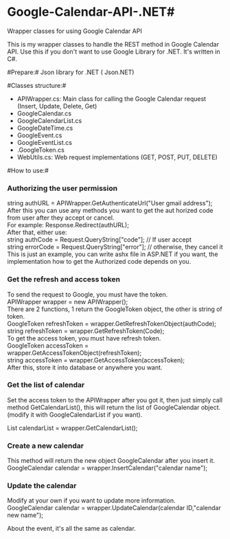 # Google-Calendar-API-.NET#
Wrapper classes for using Google Calendar API

This is my wrapper classes to handle the REST method in Google Calendar API. Use this if you don't want to use Google Library for .NET. It's written in C#.

#Prepare:#
Json library for .NET ( Json.NET)

#Classes structure:#
<ul>
  <li>APIWrapper.cs: Main class for calling the Google Calendar request (Insert, Update, Delete, Get)</li>
  <li>GoogleCalendar.cs</li>
  <li>GoogleCalendarList.cs</li>
  <li>GoogleDateTime.cs</li>
  <li>GoogleEvent.cs</li>
  <li>GoogleEventList.cs</li>
  <li>.GoogleToken.cs</li>
  <li>WebUtils.cs: Web request implementations (GET, POST, PUT, DELETE)</li>
</ul>


#How to use:#
<h3>Authorizing the user permission</h3>
string authURL = APIWrapper.GetAuthenticateUrl("User gmail address");
<br/>
After this you can use any methods you want to get the aut horized code from user after they accept or cancel.
<br/>
For example:
Response.Redirect(authURL);
<br/>
After that, either use:
<br/>
string authCode = Request.QueryString["code"]; // If user accept
<br/>
string errorCode = Request.QueryString["error"]; // otherwise, they cancel it
<br/>
This is just an example, you can write ashx file in ASP.NET if you want, the implementation how to get the Authorized code depends on you.
<br/>
<h3>Get the refresh and access token</h3>
To send the request to Google, you must have the token.
<br/>
APIWrapper wrapper = new APIWrapper();
<br/>
There are 2 functions, 1 return the GoogleToken object, the other is string of token. 
<br/>
GoogleToken refreshToken = wrapper.GetRefreshTokenObject(authCode);
<br/>
string refreshToken = wrapper.GetRefreshToken(Code);
<br/>
To get the access token, you must have refresh token.
<br/>
GoogleToken accessToken = wrapper.GetAccessTokenObject(refreshToken);
<br/>
string accessToken = wrapper.GetAccessToken(accessToken);
<br/>
After this, store it into database or anywhere you want.

<h3>Get the list of calendar</h3>
<p>
Set the access token to the APIWrapper after you got it, then just simply call method GetCalendarList(), this will return the list of GoogleCalendar object. (modify it with GoogleCalendarList if you want).</p>

List<GoogleCalendar> calendarList = wrapper.GetCalendarList();

<h3>Create a new calendar</h3>
This method will return the new object GoogleCalendar after you insert it.
<br/>
GoogleCalendar calendar = wrapper.InsertCalendar("calendar name");

<h3>Update the calendar</h3>
Modify at your own if you want to update more information.
<br/>
GoogleCalendar calendar = wrapper.UpdateCalendar(calendar ID,"calendar new name");

About the event, it's all the same as calendar.
